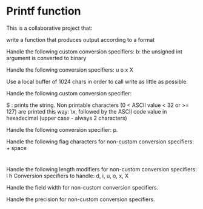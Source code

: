 # Printf function
This is a collaborative project that:

write a function that produces output according to a format


Handle the following custom conversion specifiers:
b: the unsigned int argument is converted to binary


Handle the following conversion specifiers:
u
o
x
X


Use a local buffer of 1024 chars in order to call write as little as possible.


Handle the following custom conversion specifier:

S : prints the string.
Non printable characters (0 < ASCII value < 32 or >= 127) are printed this way: \x, followed by the ASCII code value in hexadecimal (upper case - always 2 characters)


Handle the following conversion specifier: p.


Handle the following flag characters for non-custom conversion specifiers: 
+
space
#


Handle the following length modifiers for non-custom conversion specifiers:
l
h
Conversion specifiers to handle: d, i, u, o, x, X


Handle the field width for non-custom conversion specifiers.


Handle the precision for non-custom conversion specifiers.

